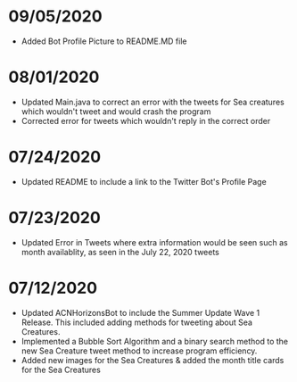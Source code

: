 # 09/05/2020
- Added Bot Profile Picture to README.MD file
# 08/01/2020
- Updated Main.java to correct an error with the tweets for Sea creatures which wouldn't tweet and would crash the program
- Corrected error for tweets which wouldn't reply in the correct order
# 07/24/2020
- Updated README to include a link to the Twitter Bot's Profile Page
# 07/23/2020
- Updated Error in Tweets where extra information would be seen such as month availablity, as seen in the July 22, 2020 tweets
# 07/12/2020
- Updated ACNHorizonsBot to include the Summer Update Wave 1 Release. This included adding methods for tweeting about Sea Creatures.
- Implemented a Bubble Sort Algorithm and a binary search method to the new Sea Creature tweet method to increase program efficiency. 
- Added new images for the Sea Creatures & added the month title cards for the Sea Creatures
